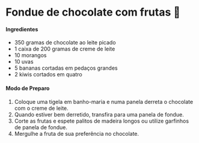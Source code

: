 # Fondue de chocolate com frutas :chocolate_bar:

#### Ingredientes

* 350 gramas de chocolate ao leite picado
* 1 caixa de 200 gramas de creme de leite
* 10 morangos
* 10 uvas
* 5 bananas cortadas em pedaços grandes
* 2 kiwis cortados em quatro

#### Modo de Preparo

1. Coloque uma tigela em banho-maria e numa panela derreta o chocolate com o creme de leite.
2. Quando estiver bem derretido, transfira para uma panela de fondue.
3. Corte as frutas e espete palitos de madeira longos ou utilize garfinhos de panela de fondue.
4. Mergulhe a fruta de sua preferência no chocolate.